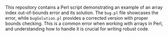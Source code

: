 This repository contains a Perl script demonstrating an example of an array index out-of-bounds error and its solution.  The `bug.pl` file showcases the error, while `bugSolution.pl` provides a corrected version with proper bounds checking.  This is a common error when working with arrays in Perl, and understanding how to handle it is crucial for writing robust code.